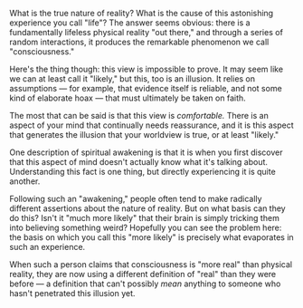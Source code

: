 
What is the true nature of reality? What is the cause of this astonishing experience you call "life"? The answer seems obvious: there is a fundamentally lifeless physical reality "out there," and through a series of random interactions, it produces the remarkable phenomenon we call "consciousness."

Here's the thing though: this view is impossible to prove. It may seem like we can at least call it "likely," but this, too is an illusion. It relies on assumptions — for example, that evidence itself is reliable, and not some kind of elaborate hoax — that must ultimately be taken on faith.

The most that can be said is that this view is _comfortable._ There is an aspect of your mind that continually needs reassurance, and it is this aspect that generates the illusion that your worldview is true, or at least "likely."

One description of spiritual awakening is that it is when you first discover that this aspect of mind doesn't actually know what it's talking about. Understanding this fact is one thing, but directly experiencing it is quite another.

Following such an "awakening," people often tend to make radically different assertions about the nature of reality. But on what basis can they do this? Isn't it "much more likely" that their brain is simply tricking them into believing something weird? Hopefully you can see the problem here: the basis on which you call this "more likely" is precisely what evaporates in such an experience. 

When such a person claims that consciousness is "more real" than physical reality, they are now using a different definition of "real" than they were before — a definition that can't possibly _mean_ anything to someone who hasn't penetrated this illusion yet.
